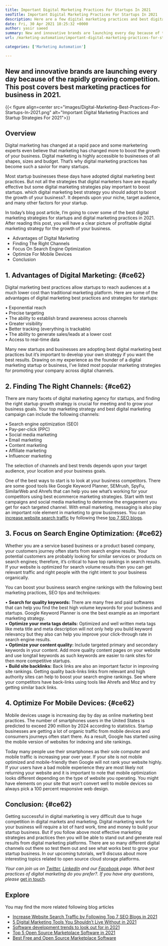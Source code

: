 ```yaml
---
title: Important Digital Marketing Practices For Startups In 2021
seoTitle: Important Digital Marketing Practices For Startups In 2021
description: Here are a few digital marketing practices and best digital marketing strategies for startups and business trends we will see in 2021.
date: Fri, 30 Apr 2021 18:25:32 +0000
author: yasir saeed
summary: New and innovative brands are launching every day because of the rapidly growing competition. This post covers best marketing practices for business in 2021.
url: /marketing-automation/important-digital-marketing-practices-for-startups-in-2021/

categories: ['Marketing Automation']

---
```

## New and innovative brands are launching every day because of the rapidly growing competition. This post covers best marketing practices for business in 2021.

{{< figure align=center src="images/Digital-Marketing-Best-Practices-For-Startups-In-2021.png" alt="Important Digital Marketing Practices and Startup Strategies For 2021">}}  

## **Overview**

Digital marketing has changed at a rapid pace and some marketering experts even believe that marketing has changed more to boost the growth of your business. Digital marketing is highly accessible to businesses of all shapes, sizes and budget. That’s why digital marketing practices has become such a savior for many startups.

Most startup businesses these days have adopted digital marketing best practices. But not all the strategies that digital marketers have are equally effective but some digital marketing strategies play important to boost startups. which digital marketing best strategy you should adopt to boost the growth of your business?. It depends upon your niche, target audience, and many other factors for your startup.

In today’s blog post article, I’m going to cover some of the best digital marketing strategies for startups and digital marketing practices in 2021. After reading this post, you will have a clear picture of profitable digital marketing strategy for the growth of your business.

  * Advantages of Digital Marketing
  * Finding The Right Channels
  * Focus On Search Engine Optimization
  * Optimize For Mobile Devices
  * Conclusion

## 1. **Advantages of Digital Marketing:** {#ce62}

Digital marketing best practices allow startups to reach audiences at a much lower cost than traditional marketing platform. Here are some of the advantages of digital marketing best practices and strategies for startups:

• Exponential reach  
• Precise targeting  
• The ability to establish brand awareness across channels  
• Greater visibility  
• Better tracking (everything is trackable)  
• The ability to generate sales/leads at a lower cost  
• Access to real-time data

Many new startups and businesses are adopting best digital marketing best practices but it’s important to develop your own strategy if you want the best results. Drawing on my experience as the founder of a digital marketing startup or business, I’ve listed most popular marketing strategies for promoting your company across digital channels.

## 2. **Finding The Right Channels:** {#ce62}

There are many facets of digital marketing agency for startups, and finding the right startup growth strategy is crucial for meeting and to grow your business goals. Your top marketing strategy and best digital marketing campaign can include the following channels:

• Search engine optimization (SEO)  
• Pay-per-click (PPC)  
• Social media marketing  
• Email marketing  
• Content marketing  
• Affiliate marketing  
• Influencer marketing

The selection of channels and best trends depends upon your target audience, your location and your business goals.

One of the best ways to start is to look at your business competitors. There are some good tools like Google Keyword Planner, SEMrush, SpyFu, SimilarWeb and Ahrefs that can help you see what’s working for your competitors using best ecommerce marketing strategies. Start with test campaigns and social media marketing to determine the engagement you get for each targeted channel. With email marketing, messaging is also play an important role element in marketing to grow businesses. You can [increase website search traffic][1] by following these [top 7 SEO blogs][1].

## 3. **Focus on Search Engine Optimization:** {#ce62}

Whether you are a service based business or a product based company, your customers journey often starts from search engine results. Your potential customers are probably looking for similar services or products on search engines; therefore, it’s critical to have top rankings in search results. If your website is optimized for search volume results then you can get relevant traffic and right people with the right intent to your business organically.

You can boost your business search engine rankings with the following best marketing practices, SEO tips and techniques:

• **Search for quality keywords:** There are many free and paid softwares that can help you find the best high volume keywords for your business and startups. Google Keyword Planner is one the best example as an important marketing strategy.  
• **Optimize your meta tags details:** Optimized and well written meta tags like meta title and meta description will not only help you build keyword relevancy but they also can help you improve your click-through rate in search engine results.  
• **Optimize your content quality:** Include targeted primary and secondary keywords in your content. Add more quality content pages on your website and use longtail keywords as such keywords are easier to rank sites for then more competitive startups.  
• **Build site backlinks:** Back links are also an important factor in improving site rankings. Getting quality back-links links from relevant and high authority sites can help to boost your search engine rankings. See where your competitors have back-links using tools like Ahrefs and Moz and try getting similar back links.

## 4. **Optimize For Mobile Devices:** {#ce62}

Mobile devices usage is increasing day by day as online marketing best practices. The number of smartphones users in the United States is predicted to exceed 290 million by 2024 according to statistics. Startup businesses are getting a lot of organic traffic from mobile devices and consumers journeys often start there. As a result, Google has started using the mobile version of websites for indexing and site rankings.

Today many people use their smartphones as their sole computer and mobile traffic is increasing year over year. If your site is not mobile optimized and mobile-friendly then Google will not rank your website highly. If your users have a bad mobile experience they are most likely not returning your website and it is important to note that mobile optimization looks different depending on the type of website you operating. You might have elements on your site that won’t convert well to mobile devices so always pick a 100 percent responsive web design.

## **Conclusion**: {#ce62}

Getting successful in digital marketing is very difficult due to huge competition in digital markets and marketing. Digital marketing work for your business will require a lot of hard work, time and money to build your startup business. But if you follow above most effective marketing strategies and practices then you will be able to stand out and generate real results from digital marketing platforms. There are so many different digital channels out there so test them out and see what works best to grow your startup business. In our upcoming tutorials, we’ll discuss about more interesting topics related to open source cloud storage platforms.

_Your can join us on [Twitter][2], [LinkedIn][3] and our [Facebook][4] page. What best practices of digital marketing do you prefer?. If you have any questions, please_ [get in touch][5].

## Explore

You may find the more related following blog articles 

  * [Increase Website Search Traffic by Following Top 7 SEO Blogs in 2021][1]
  * [5 Digital Marketing Tools You Shouldn’t Live Without in 2021][6]
  * [Software development trends to look out for in 2021][7]
  * [Top 5 Open Source Marketplace Software in 2021][8]
  * [Best Free and Open Source Marketplace Software][9]

 [1]: https://blog.containerize.com/2021/01/17/increase-website-search-traffic-by-following-top-7-seo-blogs/
 [2]: https://twitter.com/containerize_co
 [3]: https://www.linkedin.com/company/containerize/
 [4]: http://facebook.com/containerize
 [5]: mailto:yasir.saeed@aspose.com
 [6]: https://blog.containerize.com/2021/01/03/5-digital-marketing-tools-you-shouldn%e2%80%99t-live-without-in-2021/
 [7]: https://blog.containerize.com/2021/05/07/top-5-open-source-marketplace-software-in-2021/
 [8]: https://blog.containerize.com/2020/10/09/integrate-mautic-with-joomla-for-marketing-automation/
 [9]: https://products.containerize.com/marketplace/